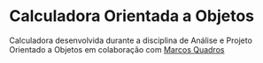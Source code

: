 # Calculadora Orientada a Objetos
 Calculadora desenvolvida durante a disciplina de Análise e Projeto Orientado a Objetos em colaboração com [Marcos Quadros](https://github.com/MarcosdQuadros)
